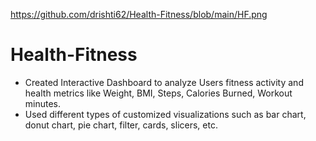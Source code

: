 https://github.com/drishti62/Health-Fitness/blob/main/HF.png

# Health-Fitness

- Created Interactive Dashboard to analyze Users fitness activity and health metrics like Weight, BMI, Steps, Calories Burned, Workout minutes.
- Used different types of customized visualizations such as bar chart, donut chart, pie chart, filter, cards, slicers, etc.
